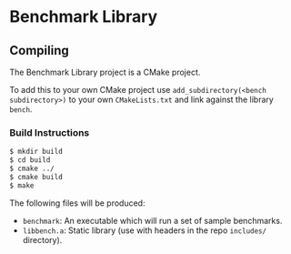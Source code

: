 # Benchmark Library

## Compiling

The Benchmark Library project is a CMake project.

To add this to your own CMake project use `add_subdirectory(<bench subdirectory>)` to your own `CMakeLists.txt` and
link against the library `bench`. 

### Build Instructions

```bash
$ mkdir build
$ cd build
$ cmake ../
$ cmake build
$ make
```

The following files will be produced:

- `benchmark`: An executable which will run a set of sample benchmarks.
- `libbench.a`: Static library (use with headers in the repo `includes/` directory).
